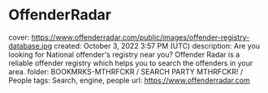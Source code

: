 # OffenderRadar

cover: https://www.offenderradar.com/public/images/offender-registry-database.jpg
created: October 3, 2022 3:57 PM (UTC)
description: Are you looking for National offender's registry near you? Offender Radar is a reliable offender registry which helps you to search the offenders in your area.
folder: BOOKMRKS-MTHRFCKR / SEARCH PARTY MTHRFCKR! / People
tags: Search, engine, people
url: https://www.offenderradar.com